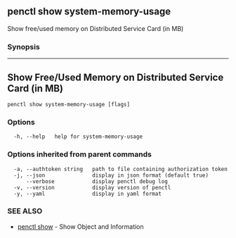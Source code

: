 ## penctl show system-memory-usage

Show free/used memory on Distributed Service Card (in MB)

### Synopsis



-----------------------------------------
 Show Free/Used Memory on Distributed Service Card (in MB)
-----------------------------------------


```
penctl show system-memory-usage [flags]
```

### Options

```
  -h, --help   help for system-memory-usage
```

### Options inherited from parent commands

```
  -a, --authtoken string   path to file containing authorization token
  -j, --json               display in json format (default true)
      --verbose            display penctl debug log
  -v, --version            display version of penctl
  -y, --yaml               display in yaml format
```

### SEE ALSO
* [penctl show](penctl_show.md)	 - Show Object and Information

